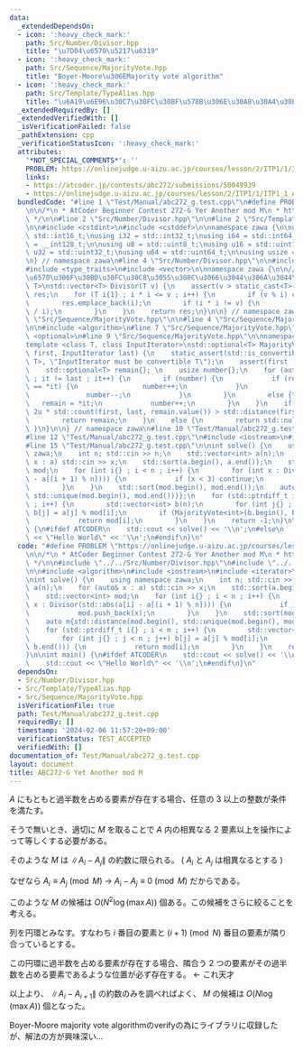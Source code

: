 ```yaml
---
data:
  _extendedDependsOn:
  - icon: ':heavy_check_mark:'
    path: Src/Number/Divisor.hpp
    title: "\u7D04\u6570\u5217\u6319"
  - icon: ':heavy_check_mark:'
    path: Src/Sequence/MajorityVote.hpp
    title: "Boyer-Moore\u306EMajority vote algorithm"
  - icon: ':heavy_check_mark:'
    path: Src/Template/TypeAlias.hpp
    title: "\u6A19\u6E96\u30C7\u30FC\u30BF\u578B\u306E\u30A8\u30A4\u30EA\u30A2\u30B9"
  _extendedRequiredBy: []
  _extendedVerifiedWith: []
  _isVerificationFailed: false
  _pathExtension: cpp
  _verificationStatusIcon: ':heavy_check_mark:'
  attributes:
    '*NOT_SPECIAL_COMMENTS*': ''
    PROBLEM: https://onlinejudge.u-aizu.ac.jp/courses/lesson/2/ITP1/1/ITP1_1_A
    links:
    - https://atcoder.jp/contests/abc272/submissions/50049939
    - https://onlinejudge.u-aizu.ac.jp/courses/lesson/2/ITP1/1/ITP1_1_A
  bundledCode: "#line 1 \"Test/Manual/abc272_g.test.cpp\"\n#define PROBLEM \"https://onlinejudge.u-aizu.ac.jp/courses/lesson/2/ITP1/1/ITP1_1_A\"\
    \n\n/*\n * AtCoder Beginner Contest 272-G Yer Another mod M\n * https://atcoder.jp/contests/abc272/submissions/50049939\n\
    \ */\n\n#line 2 \"Src/Number/Divisor.hpp\"\n\n#line 2 \"Src/Template/TypeAlias.hpp\"\
    \n\n#include <cstdint>\n#include <cstddef>\n\nnamespace zawa {\n\nusing i16 =\
    \ std::int16_t;\nusing i32 = std::int32_t;\nusing i64 = std::int64_t;\nusing i128\
    \ = __int128_t;\n\nusing u8 = std::uint8_t;\nusing u16 = std::uint16_t;\nusing\
    \ u32 = std::uint32_t;\nusing u64 = std::uint64_t;\n\nusing usize = std::size_t;\n\
    \n} // namespace zawa\n#line 4 \"Src/Number/Divisor.hpp\"\n\n#include <cassert>\n\
    #include <type_traits>\n#include <vector>\n\nnamespace zawa {\n\n// @remark: \u7D04\
    \u6570\u306F\u30BD\u30FC\u30C8\u3055\u308C\u3066\u3044\u306A\u3044\ntemplate <class\
    \ T>\nstd::vector<T> Divisor(T v) {\n    assert(v > static_cast<T>(0));\n    std::vector<T>\
    \ res;\n    for (T i{1} ; i * i <= v ; i++) {\n        if (v % i) continue;\n\
    \        res.emplace_back(i);\n        if (i * i != v) {\n            res.emplace_back(v\
    \ / i);\n        }\n    }\n    return res;\n}\n\n} // namespace zawa\n#line 2\
    \ \"Src/Sequence/MajorityVote.hpp\"\n\n#line 4 \"Src/Sequence/MajorityVote.hpp\"\
    \n\n#include <algorithm>\n#line 7 \"Src/Sequence/MajorityVote.hpp\"\n#include\
    \ <optional>\n#line 9 \"Src/Sequence/MajorityVote.hpp\"\n\nnamespace zawa {\n\n\
    template <class T, class InputIterator>\nstd::optional<T> MajorityVote(InputIterator\
    \ first, InputIterator last) {\n    static_assert(std::is_convertible_v<decltype(*first),\
    \ T>, \"InputIterator must be convertible T\");\n    assert(first != last);\n\
    \    std::optional<T> remain{}; \n    usize number{};\n    for (auto it{first}\
    \ ; it != last ; it++) {\n        if (number) {\n            if (remain.value()\
    \ == *it) {\n                number++;\n            }\n            else {\n  \
    \              number--;\n            }\n        }\n        else {\n         \
    \   remain = *it;\n            number++;\n        }\n    }\n    if (number and\
    \ 2u * std::count(first, last, remain.value()) > std::distance(first, last)) {\n\
    \        return remain;\n    }\n    else {\n        return std::nullopt;\n   \
    \ }\n}\n\n} // namespace zawa\n#line 10 \"Test/Manual/abc272_g.test.cpp\"\n\n\
    #line 12 \"Test/Manual/abc272_g.test.cpp\"\n#include <iostream>\n#include <iterator>\n\
    #line 15 \"Test/Manual/abc272_g.test.cpp\"\n\nint solve() {\n    using namespace\
    \ zawa;\n    int n; std::cin >> n;\n    std::vector<int> a(n);\n    for (auto&\
    \ x : a) std::cin >> x;\n    std::sort(a.begin(), a.end());\n    std::vector<int>\
    \ mod;\n    for (int i{} ; i < n ; i++) {\n        for (int x : Divisor(std::abs(a[i]\
    \ - a[(i + 1) % n]))) {\n            if (x < 3) continue;\n            mod.push_back(x);\n\
    \        }\n    }\n    std::sort(mod.begin(), mod.end());\n    auto m{std::distance(mod.begin(),\
    \ std::unique(mod.begin(), mod.end()))};\n    for (std::ptrdiff_t i{} ; i < m\
    \ ; i++) {\n        std::vector<int> b(n);\n        for (int j{} ; j < n ; j++)\
    \ b[j] = a[j] % mod[i];\n        if (MajorityVote<int>(b.begin(), b.end())) {\n\
    \            return mod[i];\n        }\n    }\n    return -1;\n}\n\nint main()\
    \ {\n#ifdef ATCODER\n    std::cout << solve() << '\\n';\n#else\n    std::cout\
    \ << \"Hello World\" << '\\n';\n#endif\n}\n"
  code: "#define PROBLEM \"https://onlinejudge.u-aizu.ac.jp/courses/lesson/2/ITP1/1/ITP1_1_A\"\
    \n\n/*\n * AtCoder Beginner Contest 272-G Yer Another mod M\n * https://atcoder.jp/contests/abc272/submissions/50049939\n\
    \ */\n\n#include \"../../Src/Number/Divisor.hpp\"\n#include \"../../Src/Sequence/MajorityVote.hpp\"\
    \n\n#include <algorithm>\n#include <iostream>\n#include <iterator>\n#include <vector>\n\
    \nint solve() {\n    using namespace zawa;\n    int n; std::cin >> n;\n    std::vector<int>\
    \ a(n);\n    for (auto& x : a) std::cin >> x;\n    std::sort(a.begin(), a.end());\n\
    \    std::vector<int> mod;\n    for (int i{} ; i < n ; i++) {\n        for (int\
    \ x : Divisor(std::abs(a[i] - a[(i + 1) % n]))) {\n            if (x < 3) continue;\n\
    \            mod.push_back(x);\n        }\n    }\n    std::sort(mod.begin(), mod.end());\n\
    \    auto m{std::distance(mod.begin(), std::unique(mod.begin(), mod.end()))};\n\
    \    for (std::ptrdiff_t i{} ; i < m ; i++) {\n        std::vector<int> b(n);\n\
    \        for (int j{} ; j < n ; j++) b[j] = a[j] % mod[i];\n        if (MajorityVote<int>(b.begin(),\
    \ b.end())) {\n            return mod[i];\n        }\n    }\n    return -1;\n\
    }\n\nint main() {\n#ifdef ATCODER\n    std::cout << solve() << '\\n';\n#else\n\
    \    std::cout << \"Hello World\" << '\\n';\n#endif\n}\n"
  dependsOn:
  - Src/Number/Divisor.hpp
  - Src/Template/TypeAlias.hpp
  - Src/Sequence/MajorityVote.hpp
  isVerificationFile: true
  path: Test/Manual/abc272_g.test.cpp
  requiredBy: []
  timestamp: '2024-02-06 11:57:20+09:00'
  verificationStatus: TEST_ACCEPTED
  verifiedWith: []
documentation_of: Test/Manual/abc272_g.test.cpp
layout: document
title: ABC272-G Yet Another mod M
---
```


$A$ にもともと過半数を占める要素が存在する場合、任意の $3$ 以上の整数が条件を満たす。

そうで無いとき、適切に $M$ を取ることで $A$ 内の相異なる $2$ 要素以上を操作によって等しくする必要がある。

そのような $M$ は $\|A_{i} - A_{j}\|$ の約数に限られる。 ( $A_{i}$ と $A_{j}$ は相異なるとする )

なぜなら $A_{i} \equiv A_{j} \pmod{M}\ \to\ A_{i} - A_{j} \equiv 0\pmod{M}$ だからである。

このような $M$ の候補は $O(N^{2}\log (\max A))$ 個ある。この候補をさらに絞ることを考える。

列を円環とみなす。すなわち $i$ 番目の要素と $(i + 1)\pmod{N}$ 番目の要素が隣り合っているとする。

この円環に過半数を占める要素が存在する場合、隣合う $2$ つの要素がその過半数を占める要素であるような位置が必ず存在する。 <- これ天才

以上より、 $\|A_{i} - A_{i + 1}\|$ の約数のみを調べればよく、 $M$ の候補は $O(N\log (\max A))$ 個となった。

Boyer-Moore majority vote algorithmのverifyの為にライブラリに収録したが、解法の方が興味深い...
